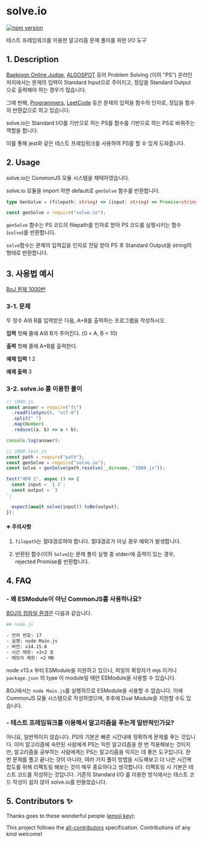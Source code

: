 # solve&#46;io

[![npm version](https://badge.fury.io/js/solve.io.svg)](https://badge.fury.io/js/solve.io)

테스트 프레임워크를 이용한 알고리즘 문제 풀이를 위한 I/O 도구

## 1. Description

[Baekjoon Online Judge](https://www.acmicpc.net/), [ALGOSPOT](https://www.algospot.com/) 등의 Problem Solving (이하 "PS") 온라인 저지에서는 문제의 입력이 Standard Input으로 주어지고, 정답을 Standard Output으로 출력해야 하는 경우가 많습니다.

그에 반해, [Programmers](https://programmers.co.kr/), [LeetCode](https://leetcode.com/) 등은 문제의 입력을 함수의 인자로, 정답을 함수의 반환값으로 하고 있습니다.

solve&#46;io는 Standard I/O를 기반으로 하는 PS를 함수를 기반으로 하는 PS로 바꿔주는 역할을 합니다.

이를 통해 jest와 같은 테스트 프레임워크를 사용하여 PS를 할 수 있게 도와줍니다.

## 2. Usage

solve.io는 CommonJS 모듈 시스템을 채택하였습니다.

solve.io 모듈을 import 하면 default로 `genSolve` 함수를 반환합니다.

```ts
type GenSolve = (filepath: string) => (input: string) => Promise<string>;

const genSolve = require("solve.io");
```

`genSolve` 함수는 PS 코드의 filepath를 인자로 받아 PS 코드를 실행시키는 함수(`solve`)를 반환합니다.

`solve`함수는 문제의 입력값을 인자로 전달 받아 PS 후 Standard Output을 string의 형태로 반환합니다.

## 3. 사용법 예시

[BoJ 문제 1000번](https://www.acmicpc.net/problem/1000)

### 3-1. 문제

두 정수 A와 B를 입력받은 다음, A+B를 출력하는 프로그램을 작성하시오.

**입력**
첫째 줄에 A와 B가 주어진다. (0 < A, B < 10)

**출력**
첫째 줄에 A+B를 출력한다.

**예제 입력**
1 2

**예제 출력**
3

### 3-2. solve&#46;io 를 이용한 풀이

```js
// 1000.js
const answer = require("fs")
  .readFileSync(0, "utf-8")
  .split(" ")
  .map(Number)
  .reduce((a, b) => a + b);

console.log(answer);

// 1000.test.js
const path = require("path");
const genSolve = require("solve.io");
const solve = genSolve(path.resolve(__dirname, "1000.js"));

test("예제 1", async () => {
  const input = `1 2`;
  const output = `3
`;

  expect(await solve(input)).toBe(output);
});
```

#### ※ 주의사항

1. `filepath`는 절대경로여야 합니다. 절대경로가 아닐 경우 예외가 발생합니다.

2. 반환된 함수(이하 `Solve`)는 문제 풀이 실행 중 stderr에 출력이 있는 경우, rejected Promise를 반환합니다.

## 4. FAQ

### - 왜 ESModule이 아닌 CommonJS를 사용하나요?

[BOJ의 컴파일 환경](https://www.acmicpc.net/help/language)은 다음과 같습니다.

```sh
## node.js

- 언어 번호: 17
- 실행: node Main.js
- 버전: v14.15.0
- 시간 제한: ×3+2 초
- 메모리 제한: ×2 MB
```

node v13.x 부터 ESModule을 지원하고 있으나, 파일의 확장자가 mjs 이거나 `package.json` 의 type 이 module일 때만 ESModule을 사용할 수 있습니다.

BOJ에서는 `node Main.js`를 실행하므로 ESModule을 사용할 수 없습니다. 이에 CommonJS 모듈 시스템으로 작성하였으며, 추후에 Dual Module을 지원할 수도 있습니다.

### - 테스트 프레임워크를 이용해서 알고리즘을 푸는게 일반적인가요?

아니요, 일반적이지 않습니다.
PS의 기본은 빠른 시간내에 정확하게 문제를 푸는 것입니다. 이미 알고리즘에 숙련된 사람에게 PS는 익힌 알고리즘을 한 번 적용해보는 것이지만, 알고리즘을 공부하는 사람에게는 PS는 알고리즘을 익히는 데 좋은 도구입니다. 한 번 문제를 풀고 끝나는 것이 아니라, 여러 가지 풀이 방법을 시도해보고 더 나은 시간복잡도를 위해 리팩토링 해보는 것이 매우 중요하다고 생각합니다.
리팩토링 시 기본은 테스트 코드를 작성하는 것입니다. 기존의 Standard I/O 를 이용한 방식에서는 테스트 코드 작성이 쉽지 않아 solve.io를 만들었습니다.

## 5. Contributors ✨

Thanks goes to these wonderful people ([emoji key](https://allcontributors.org/docs/en/emoji-key)):

<!-- ALL-CONTRIBUTORS-LIST:START - Do not remove or modify this section -->
<!-- prettier-ignore-start -->
<!-- markdownlint-disable -->
<!-- markdownlint-restore -->
<!-- prettier-ignore-end -->

<!-- ALL-CONTRIBUTORS-LIST:END -->

This project follows the [all-contributors](https://github.com/all-contributors/all-contributors) specification. Contributions of any kind welcome!
